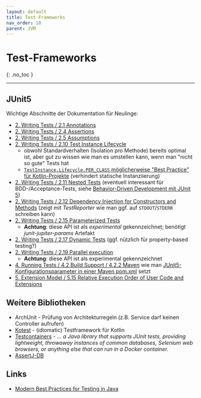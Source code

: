 ```yaml
---
layout: default
title: Test-Frameworks
nav_order: 10
parent: JVM
---
```


# Test-Frameworks
{: .no_toc }

---

## JUnit5

Wichtige Abschnitte der Dokumentation für Neulinge:

* [2. Writing Tests / 2.1 Annotations](https://junit.org/junit5/docs/current/user-guide/#writing-tests-annotations)
* [2. Writing Tests / 2.4 Assertions](https://junit.org/junit5/docs/current/user-guide/#writing-tests-assertions)
* [2. Writing Tests / 2.5 Assumptions](https://junit.org/junit5/docs/current/user-guide/#writing-tests-assumptions)
* [2. Writing Tests / 2.10 Test Instance Lifecycle](https://junit.org/junit5/docs/current/user-guide/#writing-tests-test-instance-lifecycle)
  * obwohl Standardverhalten (Isolation pro Methode) bereits optimal ist,
    aber gut zu wissen wie man es umstellen kann, wenn man "nicht so gute"
    Tests hat
  * [`TestInstance.Lifecycle.PER_CLASS` möglicherweise "Best Practice" für Kotlin-Projekte](https://phauer.com/2018/best-practices-unit-testing-kotlin/#avoid-static-and-reuse-the-test-class-instance) 
    (verhindert statische Instanziierung)
* [2. Writing Tests / 2.11 Nested Tests](https://junit.org/junit5/docs/current/user-guide/#writing-tests-nested)
  (eventuell interessant für BDD-/Acceptance-Tests, siehe 
  [Behavior-Driven Development mit JUnit 5](https://blog.codecentric.de/2018/09/behavior-driven-development-mit-junit-5/))
* [2. Writing Tests / 2.12 Dependency Injection for Constructors and Methods](https://junit.org/junit5/docs/current/user-guide/#writing-tests-dependency-injection)
  (zeigt mit _TestReporter_ wie man ggf. auf `STDOUT`/`STDERR` schreiben kann)
* [2. Writing Tests / 2.15 Parameterized Tests](https://junit.org/junit5/docs/current/user-guide/#writing-tests-parameterized-tests)
  * **Achtung**: diese API ist als _experimental_ gekennzeichnet; benötigt _junit-jupiter-params_ Artefakt 
* [2. Writing Tests / 2.17 Dynamic Tests](https://junit.org/junit5/docs/current/user-guide/#writing-tests-dynamic-tests)
  (ggf. nützlich für property-based testing?)
* [2. Writing Tests / 2.19 Parallel execution](https://junit.org/junit5/docs/current/user-guide/#writing-tests-parallel-execution)
  * **Achtung**: diese API ist als experimental gekennzeichnet
* [4. Running Tests / 4.2 Build Support / 4.2.2 Maven](https://junit.org/junit5/docs/current/user-guide/#running-tests-build-maven)
  wie man [JUnit5-Konfigurationsparameter in einer Maven pom.xml](https://junit.org/junit5/docs/current/user-guide/#running-tests-build-maven-config-params) setzt
* [5. Extension Model / 5.15 Relative Execution Order of User Code and Extensions](https://junit.org/junit5/docs/current/user-guide/#extensions-execution-order)

## Weitere Bibliotheken


* ArchUnit - Prüfung von Architekturregeln (z.B. Service darf keinen Controller aufrufen)
* [Kotest](https://github.com/kotest/kotest) - (idiomatic) Testframework für Kotlin
* [Testcontainers](https://www.testcontainers.org) - _... a Java library that supports JUnit tests, providing lightweight,
  throwaway instances of common databases, Selenium web browsers, or anything
  else that can run in a Docker container._
* [AssertJ-DB](https://assertj.github.io/doc/#assertj-db)

## Links

* [Modern Best Practices for Testing in Java](https://phauer.com/2019/modern-best-practices-testing-java/)
